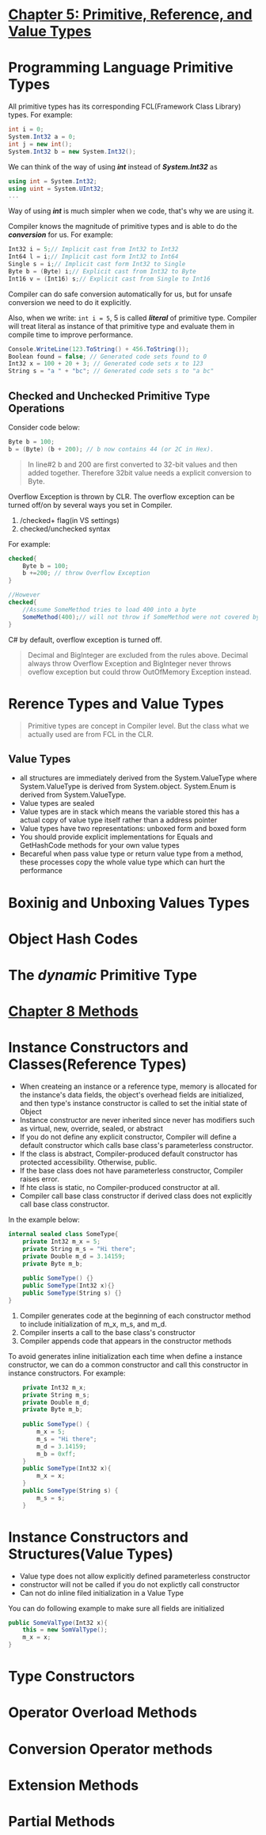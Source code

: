 # <u>Chapter 5: Primitive, Reference, and Value Types</u>

# Programming Language Primitive Types
All primitive types has its corresponding FCL(Framework Class Library) types.
For example:
```c#
int i = 0;
System.Int32 a = 0;
int j = new int();
System.Int32 b = new System.Int32();
```
We can think of the way of using ***int*** instead of ***System.Int32*** as
```c#
using int = System.Int32;
using uint = System.UInt32;
...
```
Way of using ***int*** is much simpler when we code, that's why we are using it.

Compiler knows the magnitude of primitive types and is able to do the ***conversion*** for us.
For example:
```c#
Int32 i = 5;// Implicit cast from Int32 to Int32
Int64 l = i;// Implicit cast form Int32 to Int64
Single s = i;// Implicit cast form Int32 to Single
Byte b = (Byte) i;// Explicit cast from Int32 to Byte
Int16 v = (Int16) s;// Explicit cast from Single to Int16
```
Compiler can do safe conversion automatically for us, but for unsafe conversion we need to do it explicitly.

Also, when we write: `int i = 5`, 5 is called ***literal*** of primitive type. Compiler will treat literal as instance of that primitive type and evaluate them in compile time to improve performance.
```C#
Console.WriteLine(123.ToString() + 456.ToString());
Boolean found = false; // Generated code sets found to 0
Int32 x = 100 + 20 + 3; // Generated code sets x to 123
String s = "a " + "bc"; // Generated code sets s to "a bc"
```
## Checked and Unchecked Primitive Type Operations
Consider code below:
```c#
Byte b = 100;
b = (Byte) (b + 200); // b now contains 44 (or 2C in Hex).
```
> In line#2 b and 200 are first converted to 32-bit values and then added together. Therefore 32bit value needs a explicit conversion to Byte.

Overflow Exception is thrown by CLR. The overflow exception can be turned off/on by several ways you set in Compiler.

1. /checked+ flag(in VS settings)
2. checked/unchecked syntax

For example:
```c#
checked{
    Byte b = 100;
    b +=200; // throw Overflow Exception
}

//However
checked{
    //Assume SomeMethod tries to load 400 into a byte
    SomeMethod(400);// will not throw if SomeMethod were not covered by checked block
}
```
C# by default, overflow exception is turned off.

> Decimal and BigInteger are excluded from the rules above. Decimal always throw Overflow Exception and BigInteger never throws oveflow exception but could throw OutOfMemory Exception instead.


# Rerence Types and Value Types
> Primitive types are concept in Compiler level. But the class what we actually used are from FCL in the CLR.

## Value Types
* all structures are immediately derived from the System.ValueType where System.ValueType is derived from System.object. System.Enum is derived from System.ValueType.
* Value types are sealed
* Value types are in stack which means the variable stored this has a actual copy of value type itself rather than a address pointer
* Value types have two representations: unboxed form and boxed form
* You should provide explicit implementations for Equals and GetHashCode methods for your own value types
* Becareful when pass value type or return value type from a method, these processes copy the whole value type which can hurt the performance

# Boxinig and Unboxing Values Types

# Object Hash Codes
# The ***dynamic*** Primitive Type

# <u>Chapter 8 Methods</u>
# Instance Constructors and Classes(Reference Types)
* When createing an instance or a reference type, memory is allocated for the instance's data fields, the object's overhead fields are initialized, and then type's instance constructor is called to set the initial state of Object
* Instance constructor are never inherited since never has modifiers such as virtual, new, override, sealed, or abstract
* If you do not define any explicit constructor, Compiler will define a default constructor which calls base class's parameterless constructor.
* If the class is abstract, Compiler-produced default constructor has protected accessibility. Otherwise, public.
* If the base class does not have parameterless constructor, Compiler raises error.
* If hte class is static, no Compiler-produced constructor at all.
* Compiler call base class constructor if derived class does not explicitly call base class constructor.

In the example below:
```c#
internal sealed class SomeType{
    private Int32 m_x = 5;
    private String m_s = "Hi there";
    private Double m_d = 3.14159;
    private Byte m_b;
    
    public SomeType() {}
    public SomeType(Int32 x){}
    public SomeType(String s) {}
}

```
1. Compiler generates code at the beginning of each constructor method to include initialization of m_x, m_s, and m_d. 
2. Compiler inserts a call to the base class's constructor
3. Compiler appends code that appears in the constructor methods

To avoid generates inline initialization each time when define a instance constructor, we can do a common constructor and call this constructor in instance constructors. For example:
```C#
    private Int32 m_x;
    private String m_s;
    private Double m_d;
    private Byte m_b;
    
    public SomeType() {
        m_x = 5;
        m_s = "Hi there";
        m_d = 3.14159;
        m_b = 0xff;
    }
    public SomeType(Int32 x){
        m_x = x;
    }
    public SomeType(String s) {
        m_s = s;
    }
```
# Instance Constructors and Structures(Value Types)
* Value type does not allow explicitly defined parameterless constructor
* constructor will not be called if you do not explictly call constructor
* Can not do inline filed initialization in a Value Type

You can do following example to make sure all fields are initialized
```C#
public SomeValType(Int32 x){
    this = new SomValType();
    m_x = x;
}

```

# Type Constructors

# Operator Overload Methods
# Conversion Operator methods
# Extension Methods
# Partial Methods